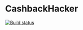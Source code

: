 # CashbackHacker
[![Build status](https://ci.appveyor.com/api/projects/status/9xuqxbai6rpn7r9k?svg=true)](https://ci.appveyor.com/project/OlgaAle/cashbackhacker)
